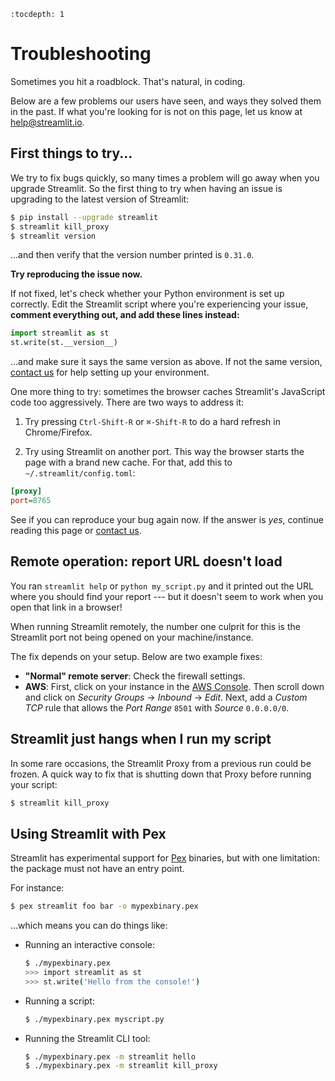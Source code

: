 ```eval_rst
:tocdepth: 1
```

# Troubleshooting

Sometimes you hit a roadblock. That's natural, in coding.

Below are a few problems our users have seen, and ways they solved them in the
past. If what you're looking for is not on this page, let us know at
[help@streamlit.io](mailto:help@streamlit.io).


## First things to try...

We try to fix bugs quickly, so many times a problem will go away when you
upgrade Streamlit. So the first thing to try when having an issue is upgrading
to the latest version of Streamlit:

```bash
$ pip install --upgrade streamlit
$ streamlit kill_proxy
$ streamlit version
```

...and then verify that the version number printed is `0.31.0`.

**Try reproducing the issue now.**

If not fixed, let's check whether your Python environment is set up correctly.
Edit the Streamlit script where you're experiencing your issue,
**comment everything out, and add these lines instead:**

```python
import streamlit as st
st.write(st.__version__)
```

...and make sure it says the same version as above. If not the same version,
[contact us](mailto:help@streamlit.io) for help setting up your
environment.

One more thing to try: sometimes the browser caches Streamlit's JavaScript code
too aggressively. There are two ways to address it:

1) Try pressing `Ctrl-Shift-R` or `⌘-Shift-R` to do a hard refresh in
Chrome/Firefox.

2) Try using Streamlit on another port. This way the browser starts the page
with a brand new cache. For that, add this to `~/.streamlit/config.toml`:

```ini
[proxy]
port=8765
```

See if you can reproduce your bug again now. If the answer is _yes_,
continue reading this page or [contact us](mailto:help@streamlit.io).


## Remote operation: report URL doesn't load

You ran `streamlit help` or `python my_script.py` and it printed out the URL
where you should find your report --- but it doesn't seem to work when you open
that link in a browser!

When running Streamlit remotely, the number one culprit for this is the
Streamlit port not being opened on your machine/instance.

The fix depends on your setup. Below are two example fixes:
* **"Normal" remote server**: Check the firewall settings.
* **AWS**: First, click on your instance in the [AWS
Console](https://us-west-2.console.aws.amazon.com/ec2/v2/home?region=us-west-2#Instances:sort=instanceId).
Then scroll down and click on _Security Groups_ → _Inbound_ → _Edit_. Next, add
a _Custom TCP_ rule that allows the _Port Range_ `8501` with _Source_
`0.0.0.0/0`.

## Streamlit just hangs when I run my script

In some rare occasions, the Streamlit Proxy from a previous run could be
frozen. A quick way to fix that is shutting down that Proxy before running
your script:

```bash
$ streamlit kill_proxy
```

## Using Streamlit with Pex

Streamlit has experimental support for [Pex](https://github.com/pantsbuild/pex)
binaries, but with one limitation: the package must not have an entry point.

For instance:

```bash
$ pex streamlit foo bar -o mypexbinary.pex
```

...which means you can do things like:

- Running an interactive console:
  ```bash
  $ ./mypexbinary.pex
  >>> import streamlit as st
  >>> st.write('Hello from the console!')
  ```

- Running a script:
  ```bash
  $ ./mypexbinary.pex myscript.py
  ```

- Running the Streamlit CLI tool:
  ```bash
  $ ./mypexbinary.pex -m streamlit hello
  $ ./mypexbinary.pex -m streamlit kill_proxy
  ```
